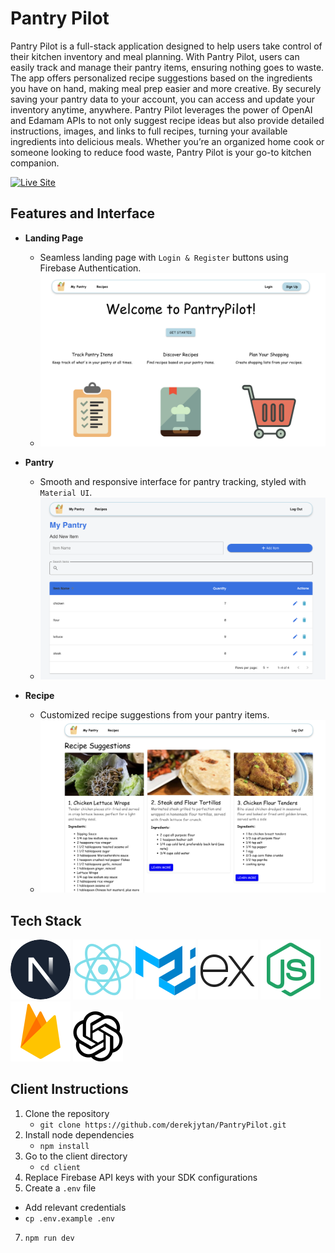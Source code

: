 # Pantry Pilot

Pantry Pilot is a full-stack application designed to help users take control of their kitchen inventory and meal planning. With Pantry Pilot, users can easily track and manage their pantry items, ensuring nothing goes to waste. The app offers personalized recipe suggestions based on the ingredients you have on hand, making meal prep easier and more creative. By securely saving your pantry data to your account, you can access and update your inventory anytime, anywhere. Pantry Pilot leverages the power of OpenAI and Edamam APIs to not only suggest recipe ideas but also provide detailed instructions, images, and links to full recipes, turning your available ingredients into delicious meals. Whether you’re an organized home cook or someone looking to reduce food waste, Pantry Pilot is your go-to kitchen companion.

[![Live Site](https://img.shields.io/badge/Live%20Site-Visit%20Now-blue?style=for-the-badge&logo=vercel)](https://pantry-pilot-wheat.vercel.app)

## Features and Interface

- **Landing Page**
  - Seamless landing page with `Login & Register` buttons using Firebase Authentication.
  - ![image](https://github.com/derekjytan/PantryPilot/raw/main/landing.png)

- **Pantry**
  - Smooth and responsive interface for pantry tracking, styled with `Material UI`.
  - ![image](https://github.com/derekjytan/PantryPilot/raw/main/pantryItems.png)

- **Recipe**
  - Customized recipe suggestions from your pantry items.
  - ![image](https://github.com/derekjytan/PantryPilot/raw/main/recipe.png)
## Tech Stack

![Next.js](https://github.com/derekjytan/PantryPilot/raw/main/nextjs.svg)  ![React.js](https://github.com/derekjytan/PantryPilot/raw/main/react.svg)  ![Material-UI](https://github.com/derekjytan/PantryPilot/raw/main/mui.svg)  ![Express.js](https://github.com/derekjytan/PantryPilot/raw/main/express.svg)  ![Node.js](https://github.com/derekjytan/PantryPilot/raw/main/nodejs.svg)  ![Firebase](https://github.com/derekjytan/PantryPilot/raw/main/firebase.svg)  ![OpenAI](https://github.com/derekjytan/PantryPilot/raw/main/openai.svg)

## Client Instructions
1. Clone the repository
   - `git clone https://github.com/derekjytan/PantryPilot.git`
3. Install node dependencies 
   - `npm install`
4. Go to the client directory
   - `cd client`
5. Replace Firebase API keys with your SDK configurations
6.  Create a `.env` file 
   - Add relevant credentials
   - `cp .env.example .env`
7. `npm run dev`

